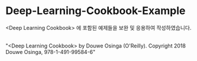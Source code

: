 # Deep-Learning-Cookbook-Example
&lt;Deep Learning Cookbook> 에 포함된 예제들을 보완 및 응용하여 작성하였습니다.<br /><br />

"&lt;Deep Learning Cookbook> by Douwe Osinga (O'Reilly). Copyright 2018 Douwe Osinga, 978-1-491-99584-6"

